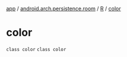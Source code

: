 [app](../../../index.md) / [android.arch.persistence.room](../../index.md) / [R](../index.md) / [color](./index.md)

# color

`class color`
`class color`